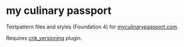 my culinary passport
==============

Textpattern files and styles (Foundation 4) for [myculinarypassport.com](http://myculinarypassport.com).


Requires [cnk_versioning](https://github.com/whaleen/txp.foundation/blob/master/textpattern/plugins/cnk_versioning.txt) plugin.

